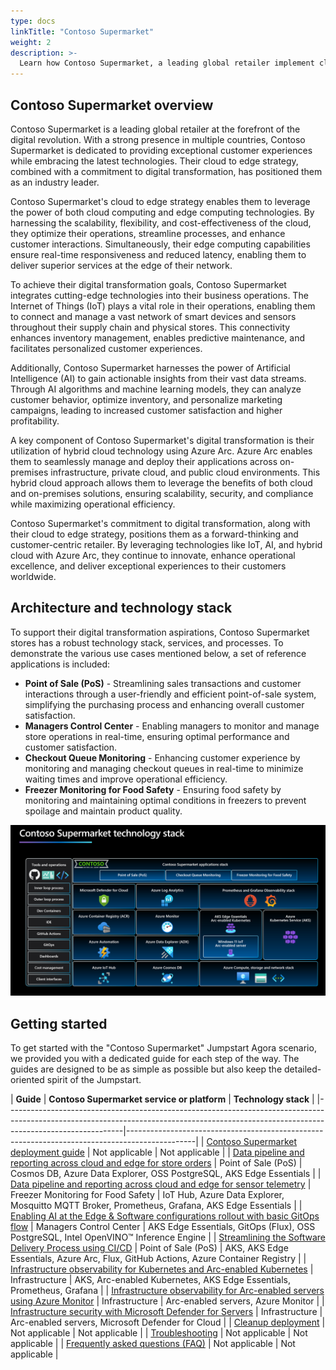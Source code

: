 ```yaml
---
type: docs
linkTitle: "Contoso Supermarket"
weight: 2
description: >-
  Learn how Contoso Supermarket, a leading global retailer implement cloud to edge strategy while leveraging Azure Arc, IoT services, AKS hybrid, AI, and software distribution and data pipelines.
---
```


## Contoso Supermarket overview

Contoso Supermarket is a leading global retailer at the forefront of the digital revolution. With a strong presence in multiple countries, Contoso Supermarket is dedicated to providing exceptional customer experiences while embracing the latest technologies. Their cloud to edge strategy, combined with a commitment to digital transformation, has positioned them as an industry leader.

Contoso Supermarket's cloud to edge strategy enables them to leverage the power of both cloud computing and edge computing technologies. By harnessing the scalability, flexibility, and cost-effectiveness of the cloud, they optimize their operations, streamline processes, and enhance customer interactions. Simultaneously, their edge computing capabilities ensure real-time responsiveness and reduced latency, enabling them to deliver superior services at the edge of their network.

To achieve their digital transformation goals, Contoso Supermarket integrates cutting-edge technologies into their business operations. The Internet of Things (IoT) plays a vital role in their operations, enabling them to connect and manage a vast network of smart devices and sensors throughout their supply chain and physical stores. This connectivity enhances inventory management, enables predictive maintenance, and facilitates personalized customer experiences.

Additionally, Contoso Supermarket harnesses the power of Artificial Intelligence (AI) to gain actionable insights from their vast data streams. Through AI algorithms and machine learning models, they can analyze customer behavior, optimize inventory, and personalize marketing campaigns, leading to increased customer satisfaction and higher profitability.

A key component of Contoso Supermarket's digital transformation is their utilization of hybrid cloud technology using Azure Arc. Azure Arc enables them to seamlessly manage and deploy their applications across on-premises infrastructure, private cloud, and public cloud environments. This hybrid cloud approach allows them to leverage the benefits of both cloud and on-premises solutions, ensuring scalability, security, and compliance while maximizing operational efficiency.

Contoso Supermarket's commitment to digital transformation, along with their cloud to edge strategy, positions them as a forward-thinking and customer-centric retailer. By leveraging technologies like IoT, AI, and hybrid cloud with Azure Arc, they continue to innovate, enhance operational excellence, and deliver exceptional experiences to their customers worldwide.

## Architecture and technology stack

To support their digital transformation aspirations, Contoso Supermarket stores has a robust technology stack, services, and processes. To demonstrate the various use cases mentioned below, a set of reference applications is included:

- **Point of Sale (PoS)** - Streamlining sales transactions and customer interactions through a user-friendly and efficient point-of-sale system, simplifying the purchasing process and enhancing overall customer satisfaction.
- **Managers Control Center** - Enabling managers to monitor and manage store operations in real-time, ensuring optimal performance and customer satisfaction.
- **Checkout Queue Monitoring** - Enhancing customer experience by monitoring and managing checkout queues in real-time to minimize waiting times and improve operational efficiency.
- **Freezer Monitoring for Food Safety** - Ensuring food safety by monitoring and maintaining optimal conditions in freezers to prevent spoilage and maintain product quality.

![Applications and technology stack architecture diagram](./img/architecture_diagram.png)

## Getting started

To get started with the "Contoso Supermarket" Jumpstart Agora scenario, we provided you with a dedicated guide for each step of the way. The guides are designed to be as simple as possible but also keep the detailed-oriented spirit of the Jumpstart.

| **Guide**                                                                                                                                 | **Contoso Supermarket service or platform** | **Technology stack**                                                                          |
|-----------------------------------------------------------------------------------------------------------------------------------------------------------------------------------------|-----------------------------------------------------------------------------------------------|
| [Contoso Supermarket deployment guide](../contoso_supermarket/deployment/)                                                                | Not applicable                              | Not applicable                                                                                |
| [Data pipeline and reporting across cloud and edge for store orders](../contoso_supermarket/data_pos/)                                    | Point of Sale (PoS)                         | Cosmos DB, Azure Data Explorer, OSS PostgreSQL, AKS Edge Essentials                           |
| [Data pipeline and reporting across cloud and edge for sensor telemetry](../contoso_supermarket/freezer_monitor/)                         | Freezer Monitoring for Food Safety          | IoT Hub, Azure Data Explorer, Mosquitto MQTT Broker, Prometheus, Grafana, AKS Edge Essentials |
| [Enabling AI at the Edge & Software configurations rollout with basic GitOps flow](../contoso_supermarket/ai/)                            | Managers Control Center                     | AKS Edge Essentials, GitOps (Flux), OSS PostgreSQL, Intel OpenVINO™ Inference Engine           |
| [Streamlining the Software Delivery Process using CI/CD](../contoso_supermarket/ci_cd/)                                                   | Point of Sale (PoS)                         | AKS, AKS Edge Essentials, Azure Arc, Flux, GitHub Actions, Azure Container Registry           |
| [Infrastructure observability for Kubernetes and Arc-enabled Kubernetes](../contoso_supermarket/k8s_infra_observability/)                 | Infrastructure                              | AKS, Arc-enabled Kubernetes, AKS Edge Essentials, Prometheus, Grafana                                                 |
| [Infrastructure observability for Arc-enabled servers using Azure Monitor](../contoso_supermarket/arc_monitoring_servers/)          | Infrastructure                              | Arc-enabled servers, Azure Monitor                                                      |
| [Infrastructure security with Microsoft Defender for Servers](../contoso_supermarket/arc_defender_servers/)                               | Infrastructure                              | Arc-enabled servers, Microsoft Defender for Cloud                                       |
| [Cleanup deployment](../contoso_supermarket/cleanup/)                                                                                     | Not applicable                              | Not applicable                                                                                |
| [Troubleshooting](../contoso_supermarket/troubleshooting/)                                                                                | Not applicable                              | Not applicable                                                                                |
| [Frequently asked questions (FAQ)](../../faq/)                                                                                            | Not applicable                              | Not applicable                                                                                |
